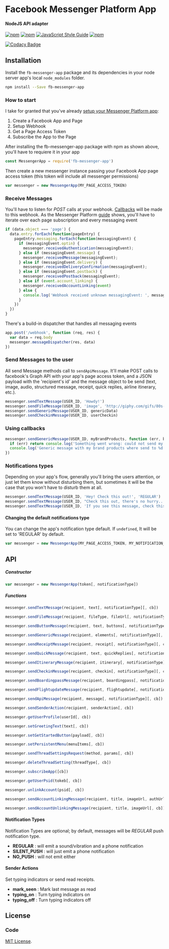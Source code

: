 # Facebook Messenger Platform App

#### NodeJS API adapter

[![npm](https://img.shields.io/npm/v/npm.svg)](https://www.npmjs.com/package/fb-messenger-app) [![npm](https://img.shields.io/npm/dm/fb-messenger-app.svg)](https://www.npmjs.com/package/fb-messenger-app) [![JavaScript Style Guide](https://img.shields.io/badge/code%20style-standard-brightgreen.svg)](http://standardjs.com/) [![npm](https://img.shields.io/github/license/mashape/apistatus.svg)](LICENSE)

[![Codacy Badge](https://api.codacy.com/project/badge/Grade/e49cfaf866174e5fa9053cc2e894927f)](https://www.codacy.com/app/charlesaraya/fb-messenger-app?utm_source=github.com&amp;utm_medium=referral&amp;utm_content=charlesaraya/fb-messenger-app&amp;utm_campaign=Badge_Grade)

## Installation

Install the `fb-messenger-app` package and its dependencies in your node server app's local `node_modules` folder.

```bash
npm install --Save fb-messenger-app
```

### How to start

I take for granted that you've already [setup your Messenger Platform app](https://developers.facebook.com/docs/messenger-platform/quickstart):

1. Create a Facebook App and Page
2. Setup Webhook
3. Get a Page Access Token
4. Subscribe the App to the Page

After installing the fb-messenger-app package with npm as shown above, you'll have to requiere it in your app

```js
const MessengerApp = require('fb-messenger-app')
```

Then create a new messenger instance passing your Facebook App page access token (this token will include all messenger permissions)

```js
var messenger = new MessengerApp(MY_PAGE_ACCESS_TOKEN)
```

### Receive Messages

You'll have to listen for _POST_ calls at your webhook. [Callbacks](https://developers.facebook.com/docs/messenger-platform/webhook-reference#format) will be made to this webhook. As the Messenger Platform [guide](https://developers.facebook.com/docs/messenger-platform/quickstart#steps) shows, you'll have to iterate over each page subscription and every messaging event

```js
if (data.object === 'page') {
  data.entry.forEach(function(pageEntry) {
    pageEntry.messaging.forEach(function(messagingEvent) {
      if (messagingEvent.optin) {
        messenger.receivedAuthentication(messagingEvent);
      } else if (messagingEvent.message) {
        messenger.receivedMessage(messagingEvent);
      } else if (messagingEvent.delivery) {
        messenger.receivedDeliveryConfirmation(messagingEvent);
      } else if (messagingEvent.postback) {
        messenger.receivedPostback(messagingEvent);
      } else if (event.account_linking) {
        messenger.receivedAccountLinking(event)
      } else {
        console.log('Webhook received unknown messagingEvent: ', messagingEvent);
      }
    })
  })
}
```

There's a build-in dispatcher that handles all messaging events

```js 
app.post('/webhook', function (req, res) {
  var data = req.body
  messenger.messageDispatcher(res, data)
})
```

### Send Messages to the user

All send Message methods call to ```sendApiMessage```. It'll make POST calls to facebook's Graph API with your app's page access token, and a JSON payload with the 'recipient's id' and the message object to be send (text, image, audio, structured message, receipt, quick replies, airline itinerary, etc.).

```js
messenger.sendTextMessage(USER_ID, 'Howdy!')
messenger.sendFileMessage(USER_ID, 'image', 'http://giphy.com/gifs/80s-go-bots-go-bots-wiNiBviTrV6ww')
messenger.sendGenericMessage(USER_ID, genericData)
messenger.sendCheckinMessage(USER_ID, userCheckin)
```

### Using callbacks

```js
messenger.sendGenericMessage(USER_ID, myBrandProducts, function (err, body) {
  if (err) return console.log('Something went wrong: could not send my brand products')
  console.log('Generic message with my brand products where send to %d', USER_ID)
})
```

### Notifications types

Depending on your app's flow, generally you'll bring the users attention, or just let them know without disturbing them, but sometimes it will be the case that you won't have to disturb them at all.

```js
messenger.sendTextMessage(USER_ID, 'Hey! Check this out!', 'REGULAR')
messenger.sendTextMessage(USER_ID, "Check this out, there's no hurry...", 'SILENT_PUSH')
messenger.sendTextMessage(USER_ID, 'If you see this message, check this out', 'NO_PUSH')
```

#### Changing the default notifications type

You can change the app's notification type default. If ```undefined```, It will be set to 'REGULAR' by default.

```js
var messenger = new MessengerApp(MY_PAGE_ACCESS_TOKEN, MY_NOTIFICATION_TYPE)
```

## API

##### Constructor

```js
var messenger = new MessengerApp(token[, notificationType])
```

##### Functions

```js
messenger.sendTextMessage(recipient, text[, notificationType][, cb])

messenger.sendFileMessage(recipient, fileType, fileUrl[, notificationType][, cb])

messenger.sendButtonMessage(recipient, text, buttons[, notificationType][, cb])

messenger.sendGenericMessage(recipient, elements[, notificationType][, cb])

messenger.sendReceiptMessage(recipient, receipt[, notificationType][, cb])

messenger.sendQuickMessage(recipient, text, quickReplies[, notificationType][, cb])

messenger.sendItineraryMessage(recipient, itinerary[, notificationType][, cb])

messenger.sendCheckinMessage(recipient, checkin[, notificationType][, cb])

messenger.sendBoardingpassMessage(recipient, boardingpass[, notificationType][, cb])

messenger.sendFlightupdateMessage(recipient, flightupdate[, notificationType][, cb])

messenger.sendApiMessage(recipient, message[, notificationType][, cb])

messenger.sendSenderAction(recipient, senderAction[, cb])

messenger.getUserProfile(userId[, cb])

messenger.setGreetingText(text[, cb])

messenger.setGetStartedButton(payload[, cb])

messenger.setPersistentMenu(menuItems[, cb])

messenger.sendThreadSettingsRequest(method, params[, cb])

messenger.deleteThreadSetting(threadType[, cb])

messenger.subscribeApp([cb])

messenger.getUserPsid(tokeb[, cb])

messenger.unlinkAccount(psid[, cb])

messenger.sendAccountLinkingMessage(recipient, title, imageUrl, authUrl[, cb])

messenger.sendAccountUnlinkingMessage(recipient, title, imageUrl[, cb])
```

#### Notification Types

Notification Types are optional; by default, messages will be _REGULAR_ push notification type.
- __REGULAR__ : will emit a sound/vibration and a phone notification
- __SILENT_PUSH__ : will just emit a phone notification
- __NO_PUSH__ : will not emit either

#### Sender Actions

Set typing indicators or send read receipts.
- __mark_seen__ : Mark last message as read
- __typing_on__ : Turn typing indicators on
- __typing_off__ : Turn typing indicators off

## License

### Code

[MIT License](https://github.com/charlesaraya/fb-messenger-app/blob/master/LICENSE).
